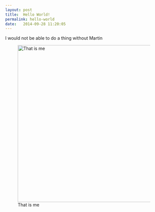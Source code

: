 ```yaml
---
layout: post
title:  Hello World!
permalink: hello-world
date:   2014-09-28 11:20:05
---
```

I would not be able to do a thing without Martin

<figure>
  <img src="https://dl.dropboxusercontent.com/u/80627489/Resume.jpg" alt="That is me" width="500" height="500">
  <figcaption>That is me</figcaption>
</figure>